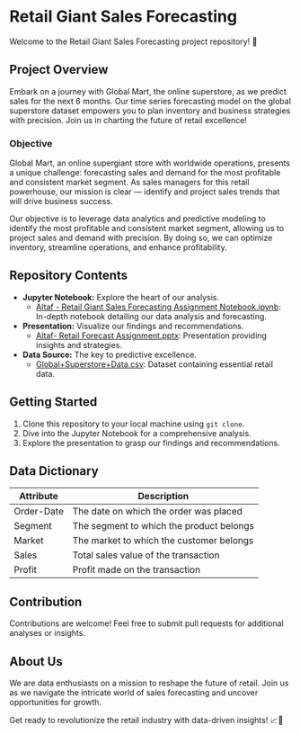 # Retail Giant Sales Forecasting

Welcome to the Retail Giant Sales Forecasting project repository! 🛒

## Project Overview
Embark on a journey with Global Mart, the online superstore, as we predict sales for the next 6 months. Our time series forecasting model on the global superstore dataset empowers you to plan inventory and business strategies with precision. Join us in charting the future of retail excellence!

### Objective
Global Mart, an online supergiant store with worldwide operations, presents a unique challenge: forecasting sales and demand for the most profitable and consistent market segment. As sales managers for this retail powerhouse, our mission is clear — identify and project sales trends that will drive business success.

Our objective is to leverage data analytics and predictive modeling to identify the most profitable and consistent market segment, allowing us to project sales and demand with precision. By doing so, we can optimize inventory, streamline operations, and enhance profitability.

## Repository Contents
- **Jupyter Notebook:** Explore the heart of our analysis.
  - [Altaf - Retail Giant Sales Forecasting Assignment Notebook.ipynb](Altaf%20-%20Retail%20Giant%20Sales%20Forecasting%20Assignment%20Notebook.ipynb): In-depth notebook detailing our data analysis and forecasting.
- **Presentation:** Visualize our findings and recommendations.
  - [Altaf- Retail Forecast Assignment.pptx](Altaf-%20Retail%20Forecast%20Assignment.pptx): Presentation providing insights and strategies.
- **Data Source:** The key to predictive excellence.
  - [Global+Superstore+Data.csv](Global%2BSuperstore%2BData.csv): Dataset containing essential retail data.

## Getting Started
1. Clone this repository to your local machine using `git clone`.
2. Dive into the Jupyter Notebook for a comprehensive analysis.
3. Explore the presentation to grasp our findings and recommendations.

## Data Dictionary
| Attribute | Description        |
|-----------|--------------------|
| Order-Date| The date on which the order was placed |
| Segment   | The segment to which the product belongs |
| Market    | The market to which the customer belongs |
| Sales     | Total sales value of the transaction |
| Profit    | Profit made on the transaction |

## Contribution
Contributions are welcome! Feel free to submit pull requests for additional analyses or insights.

## About Us
We are data enthusiasts on a mission to reshape the future of retail. Join us as we navigate the intricate world of sales forecasting and uncover opportunities for growth.

Get ready to revolutionize the retail industry with data-driven insights! 📈💼
